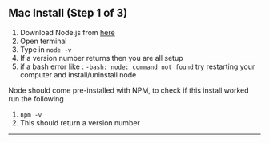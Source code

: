 ## Mac Install (Step 1 of 3)

1. Download Node.js from [here](https://nodejs.org/en/) 
2. Open terminal 
3. Type in `node -v`
4. If a version number returns then you are all setup
5. if a bash error like : `-bash: node: command not found` try restarting your computer and install/uninstall node

Node should come pre-installed with NPM, to check if this install worked run the following

1. `npm -v`
2. This should return a version number
---
